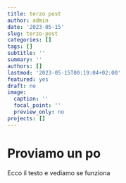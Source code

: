 ```yaml
---
title: terzo post
author: admin
date: '2023-05-15'
slug: terzo-post
categories: []
tags: []
subtitle: ''
summary: ''
authors: []
lastmod: '2023-05-15T00:19:04+02:00'
featured: yes
draft: no
image:
  caption: ''
  focal_point: ''
  preview_only: no
projects: []
---
```


# Proviamo un po

Ecco il testo e vediamo se funziona